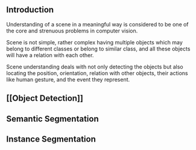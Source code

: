 ## Introduction
Understanding of a scene in a meaningful way is considered to be one of the core and strenuous problems in computer vision. 

Scene is not simple, rather complex having multiple objects which may belong to different classes or belong to similar class, and all these objects will have a relation with each other. 

Scene understanding deals with not only detecting the objects but also locating the position, orientation, relation with other objects, their actions like human gesture, and the event they represent.

## [[Object Detection]]

## Semantic Segmentation

## Instance Segmentation




